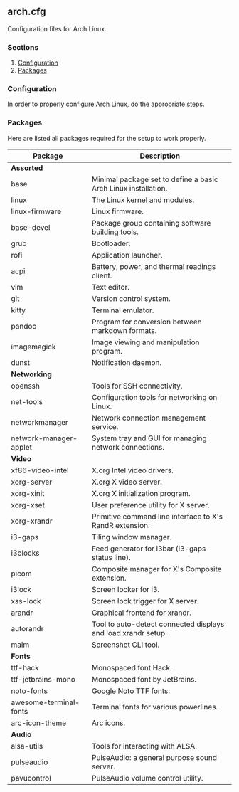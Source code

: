 ## arch.cfg

Configuration files for Arch Linux.

### Sections

1. [Configuration](#configuration)
2. [Packages](#packages)

### Configuration

In order to properly configure Arch Linux, do the appropriate steps.

### Packages

Here are listed all packages required for the setup to work properly.

| Package                  | Description                                                    |
| ------------------------ | -------------------------------------------------------------- |
| **Assorted**             |                                                                |
| base                     | Minimal package set to define a basic Arch Linux installation. |
| linux                    | The Linux kernel and modules.                                  |
| linux-firmware           | Linux firmware.                                                |
| base-devel               | Package group containing software building tools.              |
| grub                     | Bootloader.                                                    |
| rofi                     | Application launcher.                                          |
| acpi                     | Battery, power, and thermal readings client.                   |
| vim                      | Text editor.                                                   |
| git                      | Version control system.                                        |
| kitty                    | Terminal emulator.                                             |
| pandoc                   | Program for conversion between markdown formats.               |
| imagemagick              | Image viewing and manipulation program.                        |
| dunst                    | Notification daemon.                                           |
| **Networking**           |                                                                |
| openssh                  | Tools for SSH connectivity.                                    |
| net-tools                | Configuration tools for networking on Linux.                   |
| networkmanager           | Network connection management service.                         |
| network-manager-applet   | System tray and GUI for managing network connections.          |
| **Video**                |                                                                |
| xf86-video-intel         | X.org Intel video drivers.                                     |
| xorg-server              | X.org X video server.                                          |
| xorg-xinit               | X.org X initialization program.                                |
| xorg-xset                | User preference utility for X server.                          |
| xorg-xrandr              | Primitive command line interface to X's RandR extension.       |
| i3-gaps                  | Tiling window manager.                                         |
| i3blocks                 | Feed generator for i3bar (i3-gaps status line).                |
| picom                    | Composite manager for X's Composite extension.                 |
| i3lock                   | Screen locker for i3.                                          |
| xss-lock                 | Screen lock trigger for X server.                              |
| arandr                   | Graphical frontend for xrandr.                                 |
| autorandr                | Tool to auto-detect connected displays and load xrandr setup.  |
| maim                     | Screenshot CLI tool.                                           |
| **Fonts**                |                                                                |
| ttf-hack                 | Monospaced font Hack.                                          |
| ttf-jetbrains-mono       | Monospaced font by JetBrains.                                  |
| noto-fonts               | Google Noto TTF fonts.                                         |
| awesome-terminal-fonts   | Terminal fonts for various powerlines.                         |
| arc-icon-theme           | Arc icons.                                                     |
| **Audio**                |                                                                |
| alsa-utils               | Tools for interacting with ALSA.                               |
| pulseaudio               | PulseAudio: a general purpose sound server.                    |
| pavucontrol              | PulseAudio volume control utility.                             |
